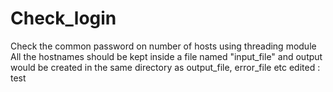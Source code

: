 # Check_login
Check the common password on number of hosts using threading module
All the hostnames should be kept inside a file named "input_file" and output would be created in the same directory as output_file, error_file etc
edited : test
